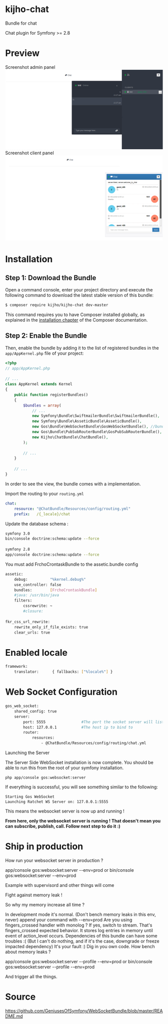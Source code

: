 kijho-chat
===================
Bundle for chat

Chat plugin for Symfony >= 2.8

Preview
============
Screenshot admin panel
![alt tag](https://github.com/KijhoTechnologies/kijho-chat/blob/master/Resources/public/images/Admin.png)
Screenshot client panel
![alt tag](https://github.com/KijhoTechnologies/kijho-chat/blob/master/Resources/public/images/Client.png)

Installation
============

Step 1: Download the Bundle
---------------------------

Open a command console, enter your project directory and execute the
following command to download the latest stable version of this bundle:

```bash
$ composer require kijho/kijho-chat dev-master
```

This command requires you to have Composer installed globally, as explained
in the [installation chapter](https://getcomposer.org/doc/00-intro.md)
of the Composer documentation.

Step 2: Enable the Bundle
-------------------------

Then, enable the bundle by adding it to the list of registered bundles
in the `app/AppKernel.php` file of your project:

```php
<?php
// app/AppKernel.php

// ...
class AppKernel extends Kernel
{
    public function registerBundles()
    {
        $bundles = array(
            // ...
            new Symfony\Bundle\SwiftmailerBundle\SwiftmailerBundle(),
            new Symfony\Bundle\AsseticBundle\AsseticBundle(),
            new Gos\Bundle\WebSocketBundle\GosWebSocketBundle(), //bundle websockets for chat
            new Gos\Bundle\PubSubRouterBundle\GosPubSubRouterBundle(), //bundle websockets for chat
            new Kijho\ChatBundle\ChatBundle(),
        );

        // ...
    }

    // ...
}
```


In order to see the view, the bundle comes with a implementation.

Import the routing to your `routing.yml`
```yaml
chat:
    resource: "@ChatBundle/Resources/config/routing.yml"
    prefix:   /{_locale}/chat

```
Update the database schema :
```bash
symfony 3.0
bin/console doctrine:schema:update --force

symfony 2.8
app/console doctrine:schema:update --force
```
You must add FrchoCrontaskBundle to the assetic.bundle config
```bash
assetic:
    debug:          "%kernel.debug%"
    use_controller: false
    bundles:        [FrchoCrontaskBundle]
    #java: /usr/bin/java
    filters:
        cssrewrite: ~
        #closure:
     
fkr_css_url_rewrite:
    rewrite_only_if_file_exists: true
    clear_urls: true
```
Enabled locale
=======
```bash
framework:
    translator:      { fallbacks: ["%locale%"] }
```
Web Socket Configuration
=======
```bash
gos_web_socket:
    shared_config: true
    server:
        port: 5555                #The port the socket server will listen on
        host: 127.0.0.1           #The host ip to bind to
        router:
            resources:
                - @ChatBundle/Resources/config/routing/chat.yml
```
Launching the Server

The Server Side WebSocket installation is now complete. You should be able to run this from the root of your symfony installation.

```command
php app/console gos:websocket:server
```

If everything is successful, you will see something similar to the following:

```
Starting Gos WebSocket
Launching Ratchet WS Server on: 127.0.0.1:5555
```

This means the websocket server is now up and running ! 

**From here, only the websocket server is running ! That doesn't mean you can subscribe, publish, call. Follow next step to do it :)**

Ship in production
=======
How run your websocket server in production ?

app/console gos:websocket:server --env=prod
or 
bin/console gos:websocket:server --env=prod

Example with supervisord and other things will come

Fight against memory leak !

So why my memory increase all time ?

In development mode it's normal. (Don't bench memory leaks in this env, never) append your command with --env=prod
Are you using fingers_crossed handler with monolog ? If yes, switch to stream. That's fingers_crossed expected behavior. It stores log entries in memory until event of action_level occurs.
Dependencies of this bundle can have some troubles :( (But I can't do nothing, and if it's the case, downgrade or freeze impacted dependency)
It's your fault :) Dig in you own code.
How bench about memory leaks ?

app/console gos:websocket:server --profile --env=prod
or 
bin/console gos:websocket:server --profile --env=prod

And trigger all the things.

Source
=====
https://github.com/GeniusesOfSymfony/WebSocketBundle/blob/master/README.md
